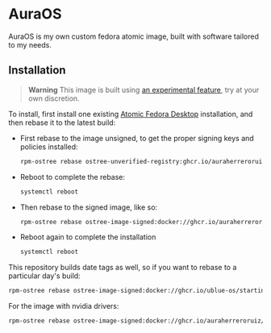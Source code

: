 # AuraOS
AuraOS is my own custom fedora atomic image, built with software tailored to my needs.
## Installation
> **Warning**
> This image is built using [an experimental feature](https://www.fedoraproject.org/wiki/Changes/OstreeNativeContainerStable), try at your own discretion.

To install, first install one existing [Atomic Fedora Desktop](https://fedoraproject.org/atomic-desktops) installation, and then rebase it to the latest build:

- First rebase to the image unsigned, to get the proper signing keys and policies installed:

  ```sh
  rpm-ostree rebase ostree-unverified-registry:ghcr.io/auraherreroruiz/auraos:latest
  ```

- Reboot to complete the rebase:

  ```sh
  systemctl reboot
  ```

- Then rebase to the signed image, like so:

  ```sh
  rpm-ostree rebase ostree-image-signed:docker://ghcr.io/auraherreroruiz/auraos:latest
  ```

- Reboot again to complete the installation

  ```sh
  systemctl reboot
  ```

This repository builds date tags as well, so if you want to rebase to a particular day's build:

```sh
rpm-ostree rebase ostree-image-signed:docker://ghcr.io/ublue-os/startingpoint:20230403
```

For the image with nvidia drivers:

```sh
rpm-ostree rebase ostree-image-signed:docker://ghcr.io/auraherreroruiz/auraos-nvidia:latest
```
